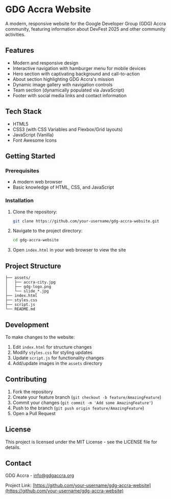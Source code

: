 # GDG Accra Website

A modern, responsive website for the Google Developer Group (GDG) Accra community, featuring information about DevFest 2025 and other community activities.

## Features

- Modern and responsive design
- Interactive navigation with hamburger menu for mobile devices
- Hero section with captivating background and call-to-action
- About section highlighting GDG Accra's mission
- Dynamic image gallery with navigation controls
- Team section (dynamically populated via JavaScript)
- Footer with social media links and contact information

## Tech Stack

- HTML5
- CSS3 (with CSS Variables and Flexbox/Grid layouts)
- JavaScript (Vanilla)
- Font Awesome Icons

## Getting Started

### Prerequisites

- A modern web browser
- Basic knowledge of HTML, CSS, and JavaScript

### Installation

1. Clone the repository:
   ```bash
   git clone https://github.com/your-username/gdg-accra-website.git
   ```

2. Navigate to the project directory:
   ```bash
   cd gdg-accra-website
   ```

3. Open `index.html` in your web browser to view the site

## Project Structure

```
├── assets/
│   ├── accra-city.jpg
│   ├── gdg-logo.png
│   └── slide_*.jpg
├── index.html
├── styles.css
├── script.js
└── README.md
```

## Development

To make changes to the website:

1. Edit `index.html` for structure changes
2. Modify `styles.css` for styling updates
3. Update `script.js` for functionality changes
4. Add/update images in the `assets` directory

## Contributing

1. Fork the repository
2. Create your feature branch (`git checkout -b feature/AmazingFeature`)
3. Commit your changes (`git commit -m 'Add some AmazingFeature'`)
4. Push to the branch (`git push origin feature/AmazingFeature`)
5. Open a Pull Request

## License

This project is licensed under the MIT License - see the LICENSE file for details.

## Contact

GDG Accra - info@gdgaccra.org

Project Link: [https://github.com/your-username/gdg-accra-website](https://github.com/your-username/gdg-accra-website)